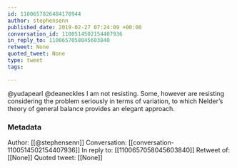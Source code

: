 ```yaml
---
id: 1100657826484178944
author: stephensenn
published_date: 2019-02-27 07:24:09 +00:00
conversation_id: 1100514502154407936
in_reply_to: 1100657058045603840
retweet: None
quoted_tweet: None
type: tweet
tags:

---
```


@yudapearl @deaneckles I am not resisting. Some, however are resisting considering the problem seriously in terms of variation, to which Nelder’s theory of general balance provides an elegant approach.

### Metadata

Author: [[@stephensenn]]
Conversation: [[conversation-1100514502154407936]]
In reply to: [[1100657058045603840]]
Retweet of: [[None]]
Quoted tweet: [[None]]
